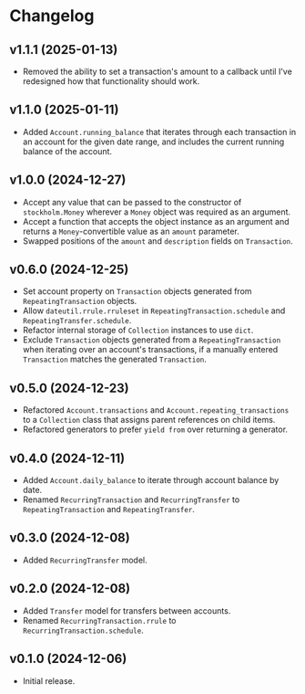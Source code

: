 # Changelog

## v1.1.1 (2025-01-13)

- Removed the ability to set a transaction's amount to a callback until I've
  redesigned how that functionality should work.

## v1.1.0 (2025-01-11)

- Added `Account.running_balance` that iterates through each transaction in an
  account for the given date range, and includes the current running balance of
  the account.

## v1.0.0 (2024-12-27)

- Accept any value that can be passed to the constructor of `stockholm.Money`
  wherever a `Money` object was required as an argument.
- Accept a function that accepts the object instance as an argument and returns
  a `Money`-convertible value as an `amount` parameter.
- Swapped positions of the `amount` and `description` fields on `Transaction`.

## v0.6.0 (2024-12-25)

- Set account property on `Transaction` objects generated from
  `RepeatingTransaction` objects.
- Allow `dateutil.rrule.rruleset` in `RepeatingTransaction.schedule` and
  `RepeatingTransfer.schedule`.
- Refactor internal storage of `Collection` instances to use `dict`.
- Exclude `Transaction` objects generated from a `RepeatingTransaction` when
  iterating over an account's transactions, if a manually entered `Transaction`
  matches the generated `Transaction`.

## v0.5.0 (2024-12-23)

- Refactored `Account.transactions` and `Account.repeating_transactions` to a
  `Collection` class that assigns parent references on child items.
- Refactored generators to prefer `yield from` over returning a generator.

## v0.4.0 (2024-12-11)

- Added `Account.daily_balance` to iterate through account balance by date.
- Renamed `RecurringTransaction` and `RecurringTransfer` to
  `RepeatingTransaction` and `RepeatingTransfer`.

## v0.3.0 (2024-12-08)

- Added `RecurringTransfer` model.

## v0.2.0 (2024-12-08)

- Added `Transfer` model for transfers between accounts.
- Renamed `RecurringTransaction.rrule` to `RecurringTransaction.schedule`.

## v0.1.0 (2024-12-06)

- Initial release.

